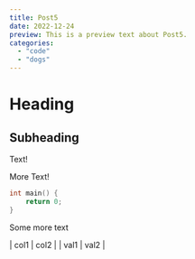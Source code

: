 ```yaml
---
title: Post5
date: 2022-12-24
preview: This is a preview text about Post5. 
categories:
  - "code"
  - "dogs"
---
```

# Heading
## Subheading

Text!

More Text!

```c
int main() {
    return 0;
}
```

Some more text

| col1 | col2 |
| val1 | val2 |
